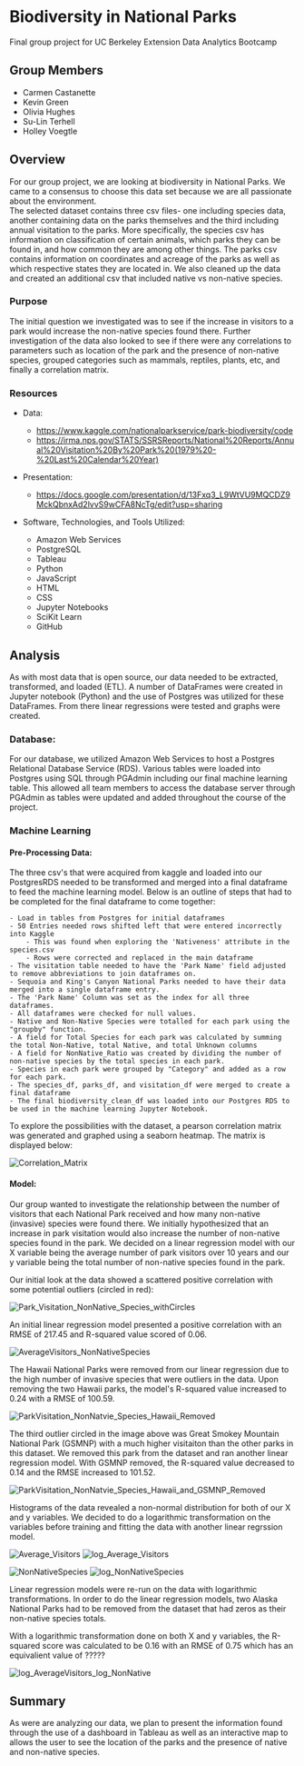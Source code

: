 # Biodiversity in National Parks
Final group project for UC Berkeley Extension Data Analytics Bootcamp

## Group Members
- Carmen Castanette
- Kevin Green
- Olivia Hughes
- Su-Lin Terhell
- Holley Voegtle

## Overview 
For our group project, we are looking at biodiversity in National Parks. We came to a consensus to choose this data set because we are all passionate about the environment.  
The selected dataset contains three csv files- one including species data, another containing data on the parks themselves and the third including annual visitation to the parks. 
More specifically, the species csv has information on classification of certain animals, which parks they can be found in, and how common they are among other things. 
The parks csv contains information on coordinates and acreage of the parks as well as which respective states they are located in. 
We also cleaned up the data and created an additional csv that included native vs non-native species.

### Purpose 
The initial question we investigated was to see if the increase in visitors to a park would increase the non-native species found there. Further investigation of the data also looked to see if there were any correlations to parameters such as location of the park and the presence of non-native species, grouped categories such as mammals, reptiles, plants, etc, and finally a correlation matrix. 

### Resources
- Data: 
	- https://www.kaggle.com/nationalparkservice/park-biodiversity/code 
	- https://irma.nps.gov/STATS/SSRSReports/National%20Reports/Annual%20Visitation%20By%20Park%20(1979%20-%20Last%20Calendar%20Year)

- Presentation: 

	 - https://docs.google.com/presentation/d/13Fxq3_L9WtVU9MQCDZ9MckQbnxAd2lvvS9wCFA8NcTg/edit?usp=sharing

- Software, Technologies, and Tools Utilized: 
	- Amazon Web Services
	- PostgreSQL
	- Tableau
	- Python
	- JavaScript
	- HTML
	- CSS
	- Jupyter Notebooks
	- SciKit Learn
	- GitHub


## Analysis

As with most data that is open source, our data needed to be extracted, transformed, and loaded (ETL). A number of DataFrames were created in Jupyter notebook (Python) and the use of Postgres was utilized for these DataFrames. From there linear regressions were tested and graphs were created. 

### Database:

For our database, we utilized Amazon Web Services to host a Postgres Relational Database Service (RDS). Various tables were loaded into Postgres using SQL through PGAdmin including our final machine learning table.  This allowed all team members to access the database server through PGAdmin as tables were updated and added throughout the course of the project.

### Machine Learning

#### Pre-Processing Data:

The three csv's that were acquired from kaggle and loaded into our PostgresRDS needed to be transformed and merged into a final dataframe to feed the machine learning model. Below is an outline of steps that had to be completed for the final dataframe to come together:

	- Load in tables from Postgres for initial dataframes
	- 50 Entries needed rows shifted left that were entered incorrectly into Kaggle
		- This was found when exploring the 'Nativeness' attribute in the species.csv
		- Rows were corrected and replaced in the main dataframe
	- The visitation table needed to have the 'Park Name' field adjusted to remove abbreviations to join dataframes on.
	- Sequoia and King's Canyon National Parks needed to have their data merged into a single dataframe entry.
	- The 'Park Name' Column was set as the index for all three dataframes.
	- All dataframes were checked for null values.
	- Native and Non-Native Species were totalled for each park using the "groupby" function.
	- A field for Total Species for each park was calculated by summing the total Non-Native, total Native, and total Unknown columns
	- A field for NonNative_Ratio was created by dividing the number of non-native species by the total species in each park.
	- Species in each park were grouped by "Category" and added as a row for each park.
	- The species_df, parks_df, and visitation_df were merged to create a final dataframe
	- The final biodiversity_clean_df was loaded into our Postgres RDS to be used in the machine learning Jupyter Notebook.

To explore the possibilities with the dataset, a pearson correlation matrix was generated and graphed using a seaborn heatmap. The matrix is displayed below: 

![Correlation_Matrix](https://user-images.githubusercontent.com/64506842/111089495-8a33a000-8502-11eb-87b2-e32c7a2f383d.png)

#### Model:

Our group wanted to investigate the relationship between the number of visitors that each National Park received and how many non-native (invasive) species were found there. We initially hypothesized that an increase in park visitation would also increase the number of non-native species found in the park.  We decided on a linear regression model with our X variable being the average number of park visitors over 10 years and our y variable being the total number of non-native species found in the park.  

Our initial look at the data showed a scattered positive correlation with some potential outliers (circled in red):

![Park_Visitation_NonNative_Species_withCircles](https://user-images.githubusercontent.com/64506842/111092614-e69bbd00-850c-11eb-81aa-643607489604.png)

An initial linear regression model presented a positive correlation with an RMSE of 217.45 and R-squared value scored of 0.06.

![AverageVisitors_NonNativeSpecies](https://user-images.githubusercontent.com/64506842/111092148-a38d1a00-850b-11eb-83e7-c6e2ae70051b.png)

The Hawaii National Parks were removed from our linear regression due to the high number of invasive species that were outliers in the data. Upon removing the two Hawaii parks, the model's R-squared value increased to 0.24 with a RMSE of 100.59.

![ParkVisitation_NonNatvie_Species_Hawaii_Removed](https://user-images.githubusercontent.com/64506842/111097804-975b8980-8518-11eb-9fcf-78c35bdff8e1.PNG)

The third outlier circled in the image above was Great Smokey Mountain National Park (GSMNP) with a much higher visitaiton than the other parks in this dataset. We removed this park from the dataset and ran another linear regression model. With GSMNP removed, the R-squared value decreased to 0.14 and the RMSE increased to 101.52.

![ParkVisitation_NonNatvie_Species_Hawaii_and_GSMNP_Removed](https://user-images.githubusercontent.com/64506842/111098059-1486fe80-8519-11eb-8571-9ab00454ca4f.PNG)


Histograms of the data revealed a non-normal distribution for both of our X and y variables. We decided to do a logarithmic transformation on the variables before training and fitting the data with another linear regrssion model. 


![Average_Visitors](https://user-images.githubusercontent.com/64506842/111091922-dd115580-850a-11eb-9610-939bb521feac.png) ![log_Average_Visitors](https://user-images.githubusercontent.com/64506842/111091930-e26ea000-850a-11eb-87e7-084912786bee.png)

![NonNativeSpecies](https://user-images.githubusercontent.com/64506842/111091950-f2867f80-850a-11eb-89cb-71c329471468.png) ![log_NonNativeSpecies](https://user-images.githubusercontent.com/64506842/111091943-ec909e80-850a-11eb-8f23-3ace59c2d4ca.png)


Linear regression models were re-run on the data with logarithmic transformations. In order to do the linear regression models, two Alaska National Parks had to be removed from the dataset that had zeros as their non-native species totals.

With a logarithmic transformation done on both X and y variables, the R-squared score was calculated to be 0.16 with an RMSE of 0.75 which has an equivalient value of ?????

![log_AverageVisitors_log_NonNative](https://user-images.githubusercontent.com/64506842/111098635-4c427600-851a-11eb-9091-97e57a6fa15d.png)


## Summary
As were are analyzing our data, we plan to present the information found through the use of a dashboard in Tableau as well as an interactive map to allows the user to see the location of the parks and the presence of native and non-native species. 



